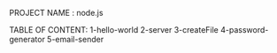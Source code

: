 PROJECT NAME :
  node.js

 TABLE OF CONTENT: 
 1-hello-world 
 2-server
 3-createFile
 4-password-generator
 5-email-sender
